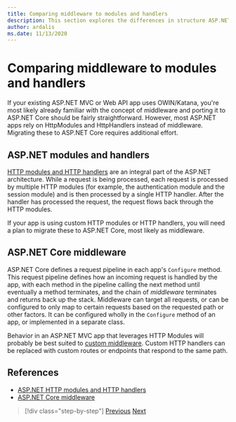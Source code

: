 ```yaml
---
title: Comparing middleware to modules and handlers
description: This section explores the differences in structure ASP.NET apps that leverage handlers and modules with ASP.NET Core apps that define middleware for their request handling pipelines.
author: ardalis
ms.date: 11/13/2020
---
```


# Comparing middleware to modules and handlers

If your existing ASP.NET MVC or Web API app uses OWIN/Katana, you're most likely already familiar with the concept of middleware and porting it to ASP.NET Core should be fairly straightforward. However, most ASP.NET apps rely on HttpModules and HttpHandlers instead of middleware. Migrating these to ASP.NET Core requires additional effort.

## ASP.NET modules and handlers

[HTTP modules and HTTP handlers](https://docs.microsoft.com/troubleshoot/aspnet/http-modules-handlers) are an integral part of the ASP.NET architecture. While a request is being processed, each request is processed by multiple HTTP modules (for example, the authentication module and the session module) and is then processed by a single HTTP handler. After the handler has processed the request, the request flows back through the HTTP modules.

If your app is using custom HTTP modules or HTTP handlers, you will need a plan to migrate these to ASP.NET Core, most likely as middleware.

## ASP.NET Core middleware

ASP.NET Core defines a request pipeline in each app's `Configure` method. This request pipeline defines how an incoming request is handled by the app, with each method in the pipeline calling the next method until eventually a method terminates, and the chain of *middleware* terminates and returns back up the stack. Middleware can target all requests, or can be configured to only map to certain requests based on the requested path or other factors. It can be configured wholly in the `Configure` method of an app, or implemented in a separate class.

Behavior in an ASP.NET MVC app that leverages HTTP Modules will probably be best suited to [custom middleware](https://docs.microsoft.com/aspnet/core/fundamentals/middleware/?view=aspnetcore-3.1). Custom HTTP handlers can be replaced with custom routes or endpoints that respond to the same path.

## References

- [ASP.NET HTTP modules and HTTP handlers](https://docs.microsoft.com/troubleshoot/aspnet/http-modules-handlers)
- [ASP.NET Core middleware](https://docs.microsoft.com/aspnet/core/fundamentals/middleware/?view=aspnetcore-3.1)

>[!div class="step-by-step"]
>[Previous](dependency-injection-differences.md)
>[Next](configuration-differences.md)
